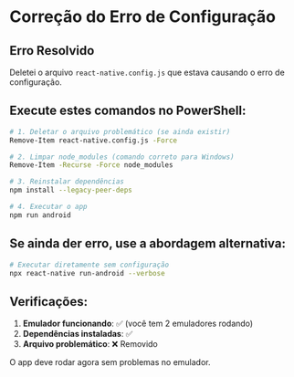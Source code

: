 # Correção do Erro de Configuração

## Erro Resolvido
Deletei o arquivo `react-native.config.js` que estava causando o erro de configuração.

## Execute estes comandos no PowerShell:

```bash
# 1. Deletar o arquivo problemático (se ainda existir)
Remove-Item react-native.config.js -Force

# 2. Limpar node_modules (comando correto para Windows)
Remove-Item -Recurse -Force node_modules

# 3. Reinstalar dependências
npm install --legacy-peer-deps

# 4. Executar o app
npm run android
```

## Se ainda der erro, use a abordagem alternativa:

```bash
# Executar diretamente sem configuração
npx react-native run-android --verbose
```

## Verificações:

1. **Emulador funcionando**: ✅ (você tem 2 emuladores rodando)
2. **Dependências instaladas**: ✅ 
3. **Arquivo problemático**: ❌ Removido

O app deve rodar agora sem problemas no emulador.